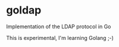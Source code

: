 goldap
======

Implementation of the LDAP protocol in Go

This is experimental, I'm learning Golang ;-)
